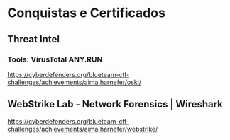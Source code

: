 # Conquistas e Certificados
## Threat Intel 
### Tools: VirusTotal ANY.RUN
https://cyberdefenders.org/blueteam-ctf-challenges/achievements/aima.harnefer/oski/

## WebStrike Lab - Network Forensics | Wireshark
https://cyberdefenders.org/blueteam-ctf-challenges/achievements/aima.harnefer/webstrike/

